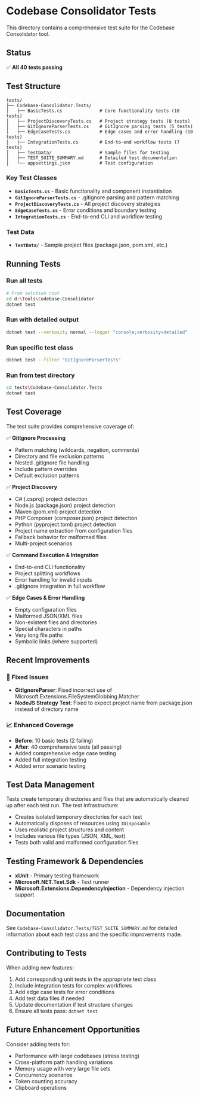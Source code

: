# Codebase Consolidator Tests

This directory contains a comprehensive test suite for the Codebase Consolidator tool.

## Status

✅ **All 40 tests passing**

## Test Structure

```
tests/
├── Codebase-Consolidator.Tests/
│   ├── BasicTests.cs              # Core functionality tests (10 tests)
│   ├── ProjectDiscoveryTests.cs   # Project strategy tests (8 tests)
│   ├── GitIgnoreParserTests.cs    # GitIgnore parsing tests (5 tests)
│   ├── EdgeCaseTests.cs           # Edge cases and error handling (10 tests)
│   ├── IntegrationTests.cs        # End-to-end workflow tests (7 tests)
│   ├── TestData/                  # Sample files for testing
│   ├── TEST_SUITE_SUMMARY.md      # Detailed test documentation
│   └── appsettings.json           # Test configuration
```

### Key Test Classes
- **`BasicTests.cs`** - Basic functionality and component instantiation
- **`GitIgnoreParserTests.cs`** - .gitignore parsing and pattern matching
- **`ProjectDiscoveryTests.cs`** - All project discovery strategies
- **`EdgeCaseTests.cs`** - Error conditions and boundary testing  
- **`IntegrationTests.cs`** - End-to-end CLI and workflow testing

### Test Data
- **`TestData/`** - Sample project files (package.json, pom.xml, etc.)

## Running Tests

### Run all tests
```bash
# From solution root
cd d:\Tools\Codebase-Consolidator
dotnet test
```

### Run with detailed output
```bash
dotnet test --verbosity normal --logger "console;verbosity=detailed"
```

### Run specific test class
```bash
dotnet test --filter "GitIgnoreParserTests"
```

### Run from test directory
```bash
cd tests\Codebase-Consolidator.Tests
dotnet test
```

## Test Coverage

The test suite provides comprehensive coverage of:

✅ **GitIgnore Processing** 
- Pattern matching (wildcards, negation, comments)
- Directory and file exclusion patterns
- Nested .gitignore file handling
- Include pattern overrides
- Default exclusion patterns

✅ **Project Discovery**
- C# (.csproj) project detection
- Node.js (package.json) project detection  
- Maven (pom.xml) project detection
- PHP Composer (composer.json) project detection
- Python (pyproject.toml) project detection
- Project name extraction from configuration files
- Fallback behavior for malformed files
- Multi-project scenarios

✅ **Command Execution & Integration**
- End-to-end CLI functionality
- Project splitting workflows
- Error handling for invalid inputs
- .gitignore integration in full workflow

✅ **Edge Cases & Error Handling**
- Empty configuration files
- Malformed JSON/XML files
- Non-existent files and directories
- Special characters in paths
- Very long file paths
- Symbolic links (where supported)

## Recent Improvements

### 🐛 Fixed Issues
- **GitIgnoreParser**: Fixed incorrect use of Microsoft.Extensions.FileSystemGlobbing.Matcher
- **NodeJS Strategy Test**: Fixed to expect project name from package.json instead of directory name

### 📈 Enhanced Coverage  
- **Before**: 10 basic tests (2 failing)
- **After**: 40 comprehensive tests (all passing)
- Added comprehensive edge case testing
- Added full integration testing
- Added error scenario testing
## Test Data Management

Tests create temporary directories and files that are automatically cleaned up after each test run. The test infrastructure:

- Creates isolated temporary directories for each test
- Automatically disposes of resources using `IDisposable`
- Uses realistic project structures and content
- Includes various file types (JSON, XML, text)
- Tests both valid and malformed configuration files

## Testing Framework & Dependencies

- **xUnit** - Primary testing framework
- **Microsoft.NET.Test.Sdk** - Test runner
- **Microsoft.Extensions.DependencyInjection** - Dependency injection support

## Documentation

See `Codebase-Consolidator.Tests/TEST_SUITE_SUMMARY.md` for detailed information about each test class and the specific improvements made.

## Contributing to Tests

When adding new features:

1. Add corresponding unit tests in the appropriate test class
2. Include integration tests for complex workflows  
3. Add edge case tests for error conditions
4. Add test data files if needed
5. Update documentation if test structure changes
6. Ensure all tests pass: `dotnet test`

## Future Enhancement Opportunities

Consider adding tests for:
- Performance with large codebases (stress testing)
- Cross-platform path handling variations
- Memory usage with very large file sets  
- Concurrency scenarios
- Token counting accuracy
- Clipboard operations
